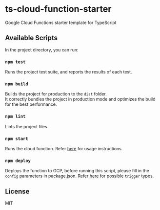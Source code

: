 # ts-cloud-function-starter
Google Cloud Functions starter template for TypeScript

## Available Scripts

In the project directory, you can run:

### `npm test`

Runs the project test suite, and reports the results of each test.

### `npm build`

Builds the project for production to the `dist` folder.<br />
It correctly bundles the project in production mode and optimizes the build for the best performance.

### `npm lint`

Lints the project files

### `npm start`

Runs the cloud function. Refer [here](https://github.com/GoogleCloudPlatform/functions-framework-nodejs#configure-the-functions-framework) for usage instructions.

### `npm deploy`

Deploys the function to GCP, before running this script, please fill in the `config` parameters in package.json. Refer [here](https://cloud.google.com/sdk/gcloud/reference/functions/deploy#--trigger-bucket) for possible `trigger` types.

## License
MIT